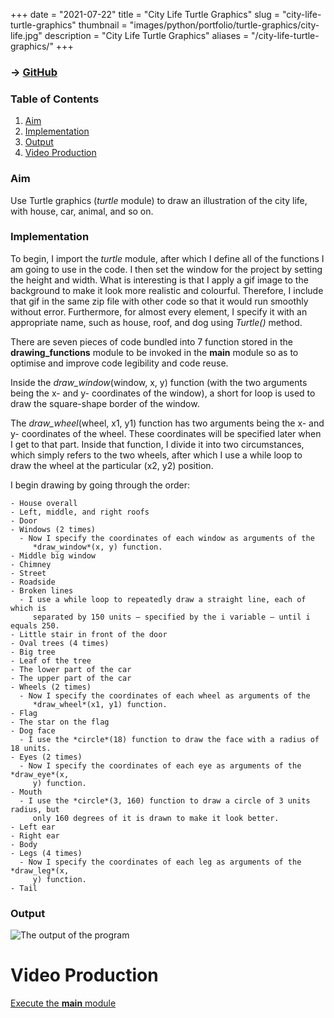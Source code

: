 +++
date = "2021-07-22"
title = "City Life Turtle Graphics"
slug = "city-life-turtle-graphics"
thumbnail = "images/python/portfolio/turtle-graphics/city-life.jpg"
description = "City Life Turtle Graphics"
aliases = "/city-life-turtle-graphics/"
+++

### → [GitHub](https://github.com/tanducmai/city-life-turtle-graphics)

### Table of Contents

1. [Aim](#aim)
1. [Implementation](#implementation)
1. [Output](#output)
1. [Video
   Production](https://raw.githubusercontent.com/tanducmai/city-life-turtle-graphics/main/assets/video_production.mp4)

### Aim

Use Turtle graphics (*turtle* module) to draw an illustration of the city life,
with house, car, animal, and so on.

### Implementation

To begin, I import the *turtle* module, after which I define all of the
functions I am going to use in the code. I then set the window for the project
by setting the height and width. What is interesting is that I apply a gif image
to the background to make it look more realistic and colourful. Therefore, I
include that gif in the same zip file with other code so that it would run
smoothly without error. Furthermore, for almost every element, I specify it with
an appropriate name, such as house, roof, and dog using *Turtle()* method.

There are seven pieces of code bundled into 7 function stored in the
**drawing_functions** module to be invoked in the **main** module so as to
optimise and improve code legibility and code reuse.

Inside the *draw_window*(window, x, y) function (with the two arguments being the
x- and y- coordinates of the window), a short for loop is used to draw the
square-shape border of the window.

The *draw_wheel*(wheel, x1, y1) function has two arguments being the x- and y-
coordinates of the wheel. These coordinates will be specified later when I get
to that part. Inside that function, I divide it into two circumstances, which
simply refers to the two wheels, after which I use a while loop to draw the
wheel at the particular (x2, y2) position.

I begin drawing by going through the order:

```text
- House overall
- Left, middle, and right roofs
- Door
- Windows (2 times)
  - Now I specify the coordinates of each window as arguments of the
     *draw_window*(x, y) function.
- Middle big window
- Chimney
- Street
- Roadside
- Broken lines
  - I use a while loop to repeatedly draw a straight line, each of which is
     separated by 150 units – specified by the i variable – until i equals 250.
- Little stair in front of the door
- Oval trees (4 times)
- Big tree
- Leaf of the tree
- The lower part of the car
- The upper part of the car
- Wheels (2 times)
  - Now I specify the coordinates of each wheel as arguments of the
     *draw_wheel*(x1, y1) function.
- Flag
- The star on the flag
- Dog face
  - I use the *circle*(18) function to draw the face with a radius of 18 units.
- Eyes (2 times)
  - Now I specify the coordinates of each eye as arguments of the *draw_eye*(x,
     y) function.
- Mouth
  - I use the *circle*(3, 160) function to draw a circle of 3 units radius, but
     only 160 degrees of it is drawn to make it look better.
- Left ear
- Right ear
- Body
- Legs (4 times)
  - Now I specify the coordinates of each leg as arguments of the *draw_leg*(x,
     y) function.
- Tail
```

### Output

![The output of the program](/images/python/portfolio/turtle-graphics/city-life.jpg)

# Video Production

[Execute the **main**
module](https://raw.githubusercontent.com/tanducmai/city-life-turtle-graphics/main/assets/video_production.mp4)
